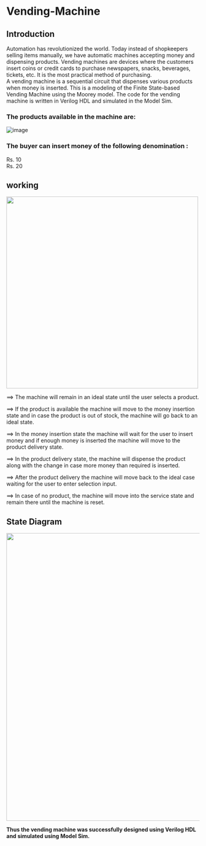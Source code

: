 # Vending-Machine

## Introduction
Automation has revolutionized the world. Today instead of shopkeepers selling items manually, we have automatic machines accepting money and dispensing products. Vending machines are devices where the customers insert coins or credit cards to purchase newspapers, snacks, beverages, tickets, etc. It is the most practical method of purchasing.  
A vending machine is a sequential circuit that dispenses various products when money is inserted. This is a modeling of the Finite State-based Vending Machine using the Moorey model. The code for the vending machine is written in Verilog HDL and simulated in the Model Sim.

### The products available in the machine are: 
![image](https://github.com/Anvitatadepalli/Vending-Machine/assets/98482161/31d4c288-34d0-420c-8d44-4478c2a02757)

### The buyer can insert money of the following denomination :
Rs. 10  
Rs. 20


## working
<img src="https://github.com/Anvitatadepalli/Vending-Machine/assets/98482161/965f9ba3-d0d2-4ef6-a65c-165a5fdc3b8b" width="500">  

==> The machine will remain in an ideal state until the user selects a product.  

==> If the product is available the machine will move to the money insertion state and in case the product is out of stock, the machine will go back to an ideal state.  

==> In the money insertion state the machine will wait for the user to insert money and if enough money is inserted the machine will move to the product delivery state.  

==> In the product delivery state, the machine will dispense the product along with the change in case more money than required is inserted.  

==> After the product delivery the machine will move back to the ideal case waiting for the user to enter selection input.

==> In case of no product, the machine will move into the service state and remain there until the machine is reset.  

## State Diagram
<img src="https://github.com/Anvitatadepalli/Vending-Machine/assets/98482161/2ee5f203-54ff-4948-9e14-a451c805e76e" width="750">  

**Thus the vending machine was successfully designed using Verilog HDL and simulated using Model Sim.**






